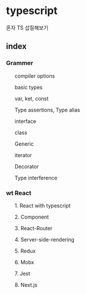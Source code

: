 # typescript
혼자 TS 삽질해보기
## index
### Grammer
<ul>compiler options</ul>
<ul>basic types</ul>
<ul>var, ket, const</ul>
<ul>Type assertions, Type alias</ul>
<ul>interface</ul>
<ul>class</ul>
<ul>Generic</ul>
<ul>iterator</ul>
<ul>Decorator</ul>
<ul>Type interference</ul>

### wt React

<ol>  1. React with typescript  </ol>
<ol>   2. Component</ol>
<ol>  3. React-Router </ol>
<ol>   4. Server-side-rendering</ol>
<ol>  5. Redux </ol>
<ol>   6. Mobx</ol>
<ol>   7. Jest</ol>
<ol>   8. Next.js</ol>
